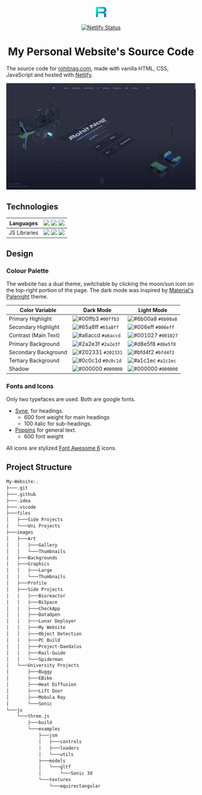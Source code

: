 <br/>
<p align="center">
    <a href="https://rohitnag.com" target="_blank">
        <img src="images/icon-nobg.png" alt="Website logo">
    </a>
</p>

<p align="center">
    <a href="https://app.netlify.com/sites/rohitnag/deploys" target="_blank">
      <img src="https://api.netlify.com/api/v1/badges/1963b488-7b78-48c9-9e2d-6fb5e47ab3af/deploy-status" alt="Netlify Status"/>
    </a>
</p>
<h1 align="center">
  My Personal Website's Source Code
</h1>
<p align="left">
  The source code for <a href="https://rohitnag.com" target="_blank">rohitnag.com</a>, made with vanilla HTML, CSS, JavaScript and hosted with <a href="https://www.netlify.com/" target="_blank">Netlify</a>.
</p>

<a href="https://rohitnag.com" target="_blank" align="center" width="50%"><img src="images/Side Projects/My Website/website_screenshot.jpg" alt="Thumbnail" borderRadius="10px"></a>

## Technologies

| Languages | <img src="https://img.shields.io/badge/HTML5-E34F26?style=flat&logo=html5&logoColor=white"> <img src="https://img.shields.io/badge/CSS3-1572B6?style=flat&logo=css3&logoColor=white"> <img src="https://img.shields.io/badge/JavaScript-323330?style=flat&logo=javascript&logoColor=F7DF1E"> |
| --------- | - |
| JS Libraries | <img src="https://img.shields.io/badge/jQuery-0769AD?style=flat&logo=jquery&logoColor=white"> <img src="https://img.shields.io/badge/-Swiper.js-6332F6?style=flat&logo=swiper&logoColor=white"> <img src="https://img.shields.io/badge/-Three.js-000000?style=flat&logo=Three.js&logoColor=white">|

## Design

### Colour Palette

The website has a dual theme, switchable by clicking the moon/sun icon on the top-right portion of the page. The dark mode was inspired by <a href="https://www.material-theme.com/docs/reference/color-palette/" target="_blank">Material's Palenight</a> theme.

| Color Variable       | Dark Mode                                                          | Light Mode                                                         |
| -------------------- | ------------------------------------------------------------------ | ------------------------------------------------------------------ |
| Primary Highlight    | ![#00ffb3](https://via.placeholder.com/10/00ffb3?text=+) `#00ffb3` | ![#6b00a8](https://via.placeholder.com/10/6b00a8?text=+) `#6b00a8` |
| Secondary Highlight  | ![#65a8ff](https://via.placeholder.com/10/65a8ff?text=+) `#65a8ff` | ![#006eff](https://via.placeholder.com/10/006eff?text=+) `#006eff` |
| Contrast (Main Text) | ![#a6accd](https://via.placeholder.com/10/a6accd?text=+) `#a6accd` | ![#001027](https://via.placeholder.com/10/001027?text=+) `#001027` |
| Primary Background   | ![#2a2e3f](https://via.placeholder.com/10/2a2e3f?text=+) `#2a2e3f` | ![#d8e5f8](https://via.placeholder.com/10/d8e5f8?text=+) `#d8e5f8` |
| Secondary Background | ![#202331](https://via.placeholder.com/10/202331?text=+) `#202331` | ![#bfd4f2](https://via.placeholder.com/10/bfd4f2?text=+) `#bfd4f2` |
| Tertiary Background  | ![#0c0c1d](https://via.placeholder.com/10/0c0c1d?text=+) `#0c0c1d` | ![#a1c1ec](https://via.placeholder.com/10/a1c1ec?text=+) `#a1c1ec` |
| Shadow               | ![#000000](https://via.placeholder.com/10/000000?text=+) `#000000` | ![#000000](https://via.placeholder.com/10/000000?text=+) `#000000` |

### Fonts and Icons

Only two typefaces are used. Both are google fonts.

- <a href="https://fonts.google.com/specimen/Syne" target="_blank">Syne</a>, for headings.
  - 600 font weight for main headings
  - 100 italic for sub-headings.
- <a href="https://fonts.google.com/specimen/Poppins" target="_blank">Poppins</a> for general text.
  - 600 font weight
  
All icons are stylized <a href="https://fonts.google.com/specimen/Poppins" target="_blank">Font Awesome 6</a> icons.

## Project Structure

```bash
My-Website:.
├───.git
├───.github
├───.idea
├───.vscode
├───files
│   ├───Side Projects
│   └───Uni Projects
├───images
│   ├───Art
│   │   ├───Gallery
│   │   └───Thumbnails
│   ├───Backgrounds
│   ├───Graphics
│   │   ├───Large
│   │   └───Thumbnails
│   ├───Profile
│   ├───Side Projects
│   │   ├───Bioreactor
│   │   ├───BiSpace
│   │   ├───CheckApp
│   │   ├───DataOpen
│   │   ├───Lunar Deployer
│   │   ├───My Website
│   │   ├───Object Detection
│   │   ├───PC Build
│   │   ├───Project-Daedalus
│   │   ├───Rail-Guide
│   │   └───Spiderman
│   └───University Projects
│       ├───Buggy
│       ├───EBike
│       ├───Heat Diffusion
│       ├───Lift Door
│       ├───Mobula Ray
│       └───Sonic
└───js
    └───three.js
        ├───build
        └───examples
            ├───jsm
            │   ├───controls
            │   ├───loaders
            │   └───utils
            ├───models
            │   └───gltf
            │       └───Sonic 3d
            └───textures
                └───equirectangular
```